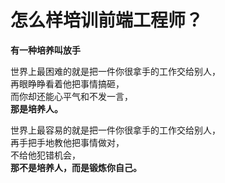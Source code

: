 # 怎么样培训前端工程师？

**有一种培养叫放手**  

世界上最困难的就是把一件你很拿手的工作交给别人，  
再眼睁睁看着他把事情搞砸，  
而你却还能心平气和不发一言，  
**那是培养人。**  

世界上最容易的就是把一件你很拿手的工作交给别人，  
再手把手地教他把事情做对，  
不给他犯错机会，  
**那不是培养人，而是锻炼你自己。**